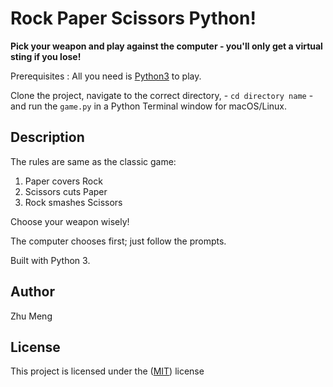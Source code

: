 # Rock Paper Scissors Python!

**Pick your weapon and play against the computer - you'll only get a virtual sting if you lose!**

Prerequisites : All you need is [Python3](https://www.python.org/) to play.

Clone the project, navigate to the correct directory, - ``` cd directory name ``` - and run the ``` game.py ``` in a Python Terminal window for macOS/Linux.

## Description
The rules are same as the classic game:
1. Paper covers Rock
2. Scissors cuts Paper
3. Rock smashes Scissors

Choose your weapon wisely!

The computer chooses first; just follow the prompts.

Built with Python 3.

## Author
Zhu Meng

## License
This project is licensed under the 
([MIT](https://choosealicense.com/licenses/mit/)) license
